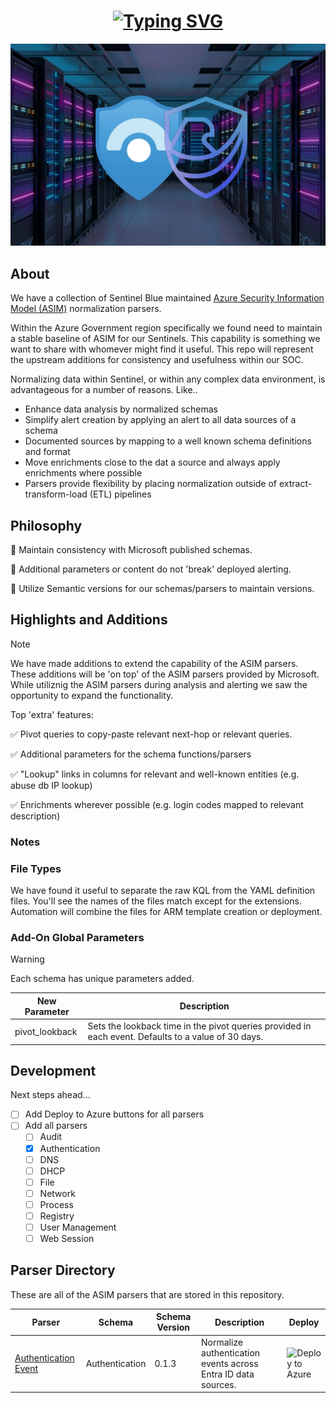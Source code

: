 <div>
    <h1 align=center>
        <a href="https://git.io/typing-svg"><img src="https://readme-typing-svg.demolab.com?font=Fira+Code&size=22&pause=1000&random=false&width=435&lines=Azure+Security+Information+Model" alt="Typing SVG" /></a>
    </h1>
</div>

![header](/images/header.png)  

## About

We have a collection of Sentinel Blue maintained [Azure Security Information Model (ASIM)](https://learn.microsoft.com/en-us/azure/sentinel/normalization) normalization parsers.

Within the Azure Government region specifically we found need to maintain a stable baseline of ASIM for our Sentinels. This capability is something we want to share with whomever might find it useful. This repo will represent the upstream additions for consistency and usefulness within our SOC.

Normalizing data within Sentinel, or within any complex data environment, is advantageous for a number of reasons. Like..

- Enhance data analysis by normalized schemas
- Simplify alert creation by applying an alert to all data sources of a schema
- Documented sources by mapping to a well known schema definitions and format
- Move enrichments close to the dat a source and always apply enrichments where possible
- Parsers provide flexibility by placing normalization outside of extract-transform-load (ETL) pipelines

## Philosophy

🔵 Maintain consistency with Microsoft published schemas.

🔵 Additional parameters or content do not 'break' deployed alerting.

🔵 Utilize Semantic versions for our schemas/parsers to maintain versions.

## Highlights and Additions

> [!NOTE]
> We have made additions to extend the capability of the ASIM parsers. These additions will be 'on top' of the ASIM parsers provided by Microsoft.
> While utiliznig the ASIM parsers during analysis and alerting we saw the opportunity to expand the functionality.

Top 'extra' features:

✅ Pivot queries to copy-paste relevant next-hop or relevant queries.

✅ Additional parameters for the schema functions/parsers

✅ "Lookup" links in columns for relevant and well-known entities (e.g. abuse db IP lookup)

✅ Enrichments wherever possible (e.g. login codes mapped to relevant description)

### Notes

### File Types

We have found it useful to separate the raw KQL from the YAML definition files. You'll see the names of the files match except for the extensions. Automation will combine the files for ARM template creation or deployment.

### Add-On Global Parameters

> [!WARNING]
> Each schema has unique parameters added.

| New Parameter | Description |
| - | - |
| pivot_lookback | Sets the lookback time in the pivot queries provided in each event. Defaults to a value of 30 days.

## Development

Next steps ahead...

- [ ] Add Deploy to Azure buttons for all parsers
- [ ] Add all parsers
  - [ ] Audit
  - [x] Authentication
  - [ ] DNS
  - [ ] DHCP
  - [ ] File
  - [ ] Network
  - [ ] Process
  - [ ] Registry
  - [ ] User Management
  - [ ] Web Session

## Parser Directory

These are all of the ASIM parsers that are stored in this repository.

| Parser | Schema | Schema Version | Description | Deploy
| - | - | - | - | - |
| [Authentication Event](/AuthenticationEvent/README.md) | Authentication | 0.1.3 | Normalize authentication events across Entra ID data sources. | ![Deploy to Azure](https://aka.ms/deploytoazurebutton)